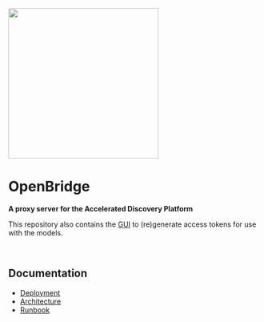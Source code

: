 <img src="https://github.com/user-attachments/assets/0dc46b0f-1072-4b75-a3ec-d84d4733f775" width="300">
<br>

# OpenBridge

**A proxy server for the Accelerated Discovery Platform**

This repository also contains the [GUI](https://open.accelerator.cafe) to (re)generate access tokens for use with the models.

<br>

## Documentation

-   [Deployment](/doc/deployment.md)
-   [Architecture](/doc/architecture.md)
-   [Runbook](/doc/runbook.md)
